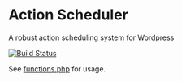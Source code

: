 Action Scheduler
===========

A robust action scheduling system for Wordpress

[![Build Status](https://travis-ci.org/flightless/action-scheduler.png?branch=master)](https://travis-ci.org/flightless/action-scheduler)

See [functions.php](functions.php) for usage.